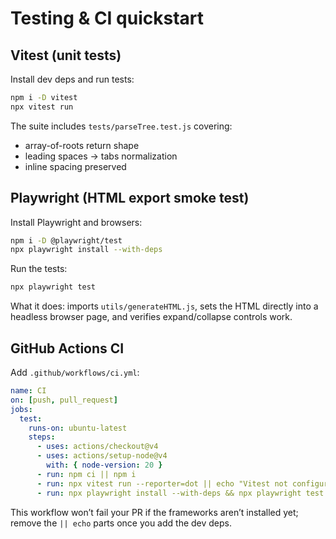 # Testing & CI quickstart

## Vitest (unit tests)

Install dev deps and run tests:

```bash
npm i -D vitest
npx vitest run
```

The suite includes `tests/parseTree.test.js` covering:

- array-of-roots return shape
- leading spaces → tabs normalization
- inline spacing preserved

## Playwright (HTML export smoke test)

Install Playwright and browsers:

```bash
npm i -D @playwright/test
npx playwright install --with-deps
```

Run the tests:

```bash
npx playwright test
```

What it does: imports `utils/generateHTML.js`, sets the HTML directly into a headless browser page, and verifies expand/collapse controls work.

## GitHub Actions CI

Add `.github/workflows/ci.yml`:

```yaml
name: CI
on: [push, pull_request]
jobs:
  test:
    runs-on: ubuntu-latest
    steps:
      - uses: actions/checkout@v4
      - uses: actions/setup-node@v4
        with: { node-version: 20 }
      - run: npm ci || npm i
      - run: npx vitest run --reporter=dot || echo "Vitest not configured"
      - run: npx playwright install --with-deps && npx playwright test || echo "Playwright not configured"
```

This workflow won’t fail your PR if the frameworks aren’t installed yet; remove the `|| echo` parts once you add the dev deps.

